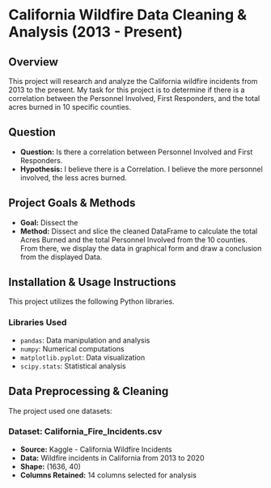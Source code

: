 # California Wildfire Data Cleaning & Analysis (2013 - Present)

## Overview
This project will research and analyze the California wildfire incidents from 2013 to the present. My task for this project is to determine if there is a correlation between the Personnel Involved, First Responders, and the total acres burned in 10 specific counties. 

## Question 
- **Question:** Is there a correlation between Personnel Involved and First Responders. 
- **Hypothesis:** I believe there is a Correlation. I believe the more personnel involved, the less acres burned. 

## Project Goals & Methods
- **Goal:** Dissect the 
- **Method:** Dissect and slice the cleaned DataFrame to calculate the total Acres Burned and the total Personnel Involved from the 10 counties. From there, we display the data in graphical form and draw a conclusion from the displayed Data. 

## Installation & Usage Instructions
This project utilizes the following Python libraries. 

### Libraries Used
- `pandas`: Data manipulation and analysis
- `numpy`: Numerical computations
- `matplotlib.pyplot`: Data visualization
- `scipy.stats`: Statistical analysis

## Data Preprocessing & Cleaning
The project used one datasets:

### **Dataset: California_Fire_Incidents.csv**
- **Source:** Kaggle - California Wildfire Incidents
- **Data:** Wildfire incidents in California from 2013 to 2020
- **Shape:** (1636, 40)
- **Columns Retained:** 14 columns selected for analysis